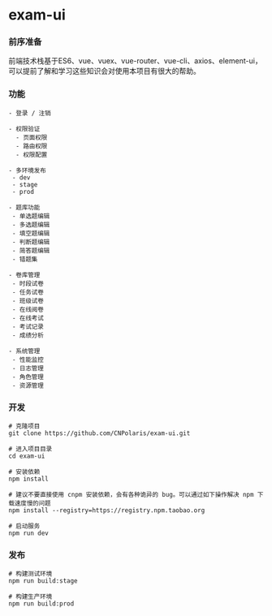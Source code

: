 # exam-ui

### 前序准备

前端技术栈基于ES6、vue、vuex、vue-router、vue-cli、axios、element-ui，可以提前了解和学习这些知识会对使用本项目有很大的帮助。

### 功能

```
- 登录 / 注销

- 权限验证
  - 页面权限
  - 路由权限
  - 权限配置

- 多环境发布
 - dev
 - stage
 - prod
 
- 题库功能
 - 单选题编辑
 - 多选题编辑
 - 填空题编辑
 - 判断题编辑
 - 简答题编辑
 - 错题集
 
- 卷库管理
 - 时段试卷
 - 任务试卷
 - 班级试卷
 - 在线阅卷
 - 在线考试
 - 考试记录
 - 成绩分析
 
- 系统管理
 - 性能监控
 - 日志管理
 - 角色管理
 - 资源管理
```

### 开发

```shell
# 克隆项目
git clone https://github.com/CNPolaris/exam-ui.git

# 进入项目目录
cd exam-ui

# 安装依赖
npm install

# 建议不要直接使用 cnpm 安装依赖，会有各种诡异的 bug。可以通过如下操作解决 npm 下载速度慢的问题
npm install --registry=https://registry.npm.taobao.org

# 启动服务
npm run dev
```

### 发布

```shell
# 构建测试环境
npm run build:stage

# 构建生产环境
npm run build:prod
```
